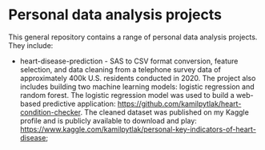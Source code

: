 # Personal data analysis projects

This general repository contains a range of personal data analysis projects. They include:
* heart-disease-prediction - SAS to CSV format conversion, feature selection, and data cleaning from a telephone survey data of approximately 400k U.S. residents conducted in 2020. The project also includes building two machine learning models: logistic regression and random forest. The logistic regression model was used to build a web-based predictive application: https://github.com/kamilpytlak/heart-condition-checker. The cleaned dataset was published on my Kaggle profile and is publicly available to download and play: https://www.kaggle.com/kamilpytlak/personal-key-indicators-of-heart-disease;
